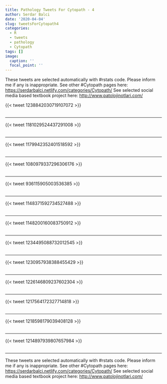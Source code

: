 ```yaml
---
title: Pathology Tweets For Cytopath - 4
author: Serdar Balci
date: '2020-04-04'
slug: tweetsForCytopath4
categories:
  - R
  - tweets
  - pathology
  - Cytopath
tags: []
image:
  caption: ''
  focal_point: ''
---
```



These tweets are selected automatically with #rstats code. Please inform me if any is inappropriate.
See other #Cytopath pages here: https://serdarbalci.netlify.com/categories/Cytopath/ 
See selected social media based textbook project here: http://www.patolojinotlari.com/

{{< tweet 1238842030719107072 >}}
<br>
<br>
<hr>
{{< tweet 1181029524437291008 >}}
<br>
<br>
<hr>
{{< tweet 1179942352401518592 >}}
<br>
<br>
<hr>
{{< tweet 1080979337296306176 >}}
<br>
<br>
<hr>
{{< tweet 936115905003536385 >}}
<br>
<br>
<hr>
{{< tweet 1148371592734527488 >}}
<br>
<br>
<hr>
{{< tweet 1148200160083750912 >}}
<br>
<br>
<hr>
{{< tweet 1234495088732012545 >}}
<br>
<br>
<hr>
{{< tweet 1230957938388455429 >}}
<br>
<br>
<hr>
{{< tweet 1226146809237602304 >}}
<br>
<br>
<hr>
{{< tweet 1217564172327714818 >}}
<br>
<br>
<hr>
{{< tweet 1218598179039408128 >}}
<br>
<br>
<hr>
{{< tweet 1214897939807657984 >}}
<br>
<br>
<hr>


These tweets are selected automatically with #rstats code. Please inform me if any is inappropriate.
See other #Cytopath pages here: https://serdarbalci.netlify.com/categories/Cytopath/ 
See selected social media based textbook project here: http://www.patolojinotlari.com/
